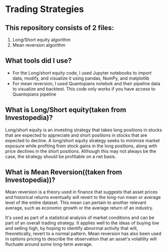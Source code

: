 # Trading Strategies

## This repository consists of 2 files:
1. Long/Short equity algorithm
2. Mean reversion algorithm

## What tools did I use?
- For the Long/short equity code, I used Jupyter notebooks to import data, modify, and visualize it using pandas, NumPy, and matplotlib
- For mean reversion, I used Quantopians notebok and their pipeline data to visualize and backtest. This code only works if you have access to Quantopians pipeline

## What is Long/Short equity(taken from Investopedia)?
Long/short equity is an investing strategy that takes long positions in stocks that are expected to appreciate and short positions in stocks that are expected to decline. A long/short equity strategy seeks to minimize market exposure while profiting from stock gains in the long positions, along with price declines in the short positions. Although this may not always be the case, the strategy should be profitable on a net basis.

## What is Mean Reversion((taken from Investopedia))?
Mean reversion is a theory used in finance that suggests that asset prices and historical returns eventually will revert to the long-run mean or average level of the entire dataset. This mean can pertain to another relevant average, such as economic growth or the average return of an industry.

It's used as part of a statistical analysis of market conditions and can be part of an overall trading strategy. It applies well to the ideas of buying low and selling high, by hoping to identify abnormal activity that will, theoretically, revert to a normal pattern. Mean reversion has also been used in options pricing to describe the observation that an asset's volatility will fluctuate around some long-term average.
